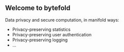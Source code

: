 ## Welcome to bytefold

Data privacy and secure computation, in manifold ways:
* Privacy-preserving statistics
* Privacy-preserving user authentication
* Privacy-preserving logging
* ...
